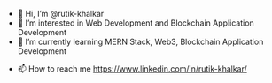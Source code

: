 - 👋 Hi, I’m @rutik-khalkar
- 👀 I’m interested in Web Development and Blockchain Application Development
- 🌱 I’m currently learning MERN Stack, Web3, Blockchain Application Development
<!-- - 💞️ I’m looking to collaborate on ... -->
- 📫 How to reach me https://www.linkedin.com/in/rutik-khalkar/

<!---
rutik-khalkar/rutik-khalkar is a ✨ special ✨ repository because its `README.md` (this file) appears on your GitHub profile.
You can click the Preview link to take a look at your changes.
--->
